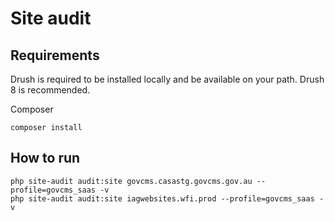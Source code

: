 # Site audit

## Requirements

Drush is required to be installed locally and be available on your path. Drush 8 is recommended.

Composer

```
composer install
```

## How to run

```
php site-audit audit:site govcms.casastg.govcms.gov.au --profile=govcms_saas -v
php site-audit audit:site iagwebsites.wfi.prod --profile=govcms_saas -v
```
